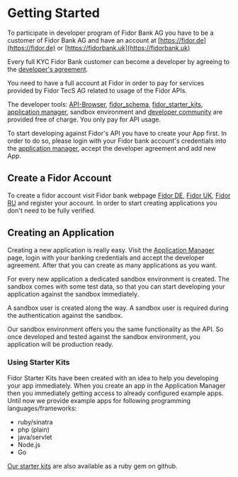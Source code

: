 # Getting Started

To participate in developer program of Fidor Bank AG you have to be a customer of Fidor Bank AG and have an account at [https://fidor.de](https://fidor.de) or [https://fidorbank.uk](https://fidorbank.uk)

Every full KYC Fidor Bank customer can become a developer by agreeing to the [developer's agreement](https://apm.fidor.de/developer/terms_of_services/current). 

You need to have a full account at Fidor in order to pay for services provided by Fidor TecS AG related to usage of the Fidor APIs. 

The developer tools: [API-Browser](https://developer.fidortecs.com/api-browser/), [fidor_schema](https://github.com/fidor/fidor_schema), [fidor_starter_kits](https://github.com/fidor/fidor_starter_kits), [application manager](https://apm.fidor.de/), sandbox environment and [developer community](https://developer.fidor.de/)  are provided free of charge. You only pay for API usage.

To start developing against Fidor's API you have to create your App first. In order to do so, please login with your Fidor bank account's credentials into the [application manager](https://apm.fidor.de/), accept the developer agreement and add new App.

## Create a Fidor Account
To create a fidor account visit Fidor bank webpage [Fidor DE](https://fidor.de), [Fidor UK](https://fidorbank.uk), [Fidor RU](https://fidor.ru) and register your account.
In order to start creating applications you don't need to be fully verified.

## Creating an Application

Creating a new application is really easy. Visit the [Application Manager](https://apm.fidor.de/) page, login with your banking credentials and accept the developer agreement. After that you can create as many applications as you want.

For every new application a dedicated sandbox environment is created. The sandbox comes with some test data, so that you can start developing your application against the sandbox immediately.

A sandbox user is created along the way. A sandbox user is required during the authentication against the sandbox.

Our sandbox environment offers you the same functionality as the API. So once developed and tested against the sandbox environment, you application will be production ready.

### Using Starter Kits
Fidor Starter Kits have been created with an idea to help you developing your app immediately. When you create an app in the Application Manager then you immediately getting access to already configured example apps. Until now we provide example apps for following programming languages/frameworks:

- ruby/sinatra
- php (plain)
- java/servlet
- Node.js
- Go

[Our starter kits](https://github.com/fidor/fidor_starter_kits) are also available as a ruby gem on github.